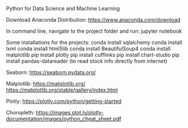 Python for Data Science and Machine Learning

Download Anaconda Distribution: https://www.anaconda.com/download

In command line, navigate to the project folder and run: jupyter notebook

Some installations for the projects:
conda install sqlalchemy
conda install lxml
conda install html5lib
conda install BeautifulSoup4
conda install matplotlib
pip install plotly
pip install cufflinks
pip install chart-studio
pip install pandas-datareader (to read stock info directly from internet)

Seaborn: https://seaborn.pydata.org/

Matplotlib:
https://matplotlib.org/
https://matplotlib.org/stable/gallery/index.html

Plotly:
https://plotly.com/python/getting-started

Choropleth:
https://images.plot.ly/plotly-documentation/images/python_cheat_sheet.pdf


